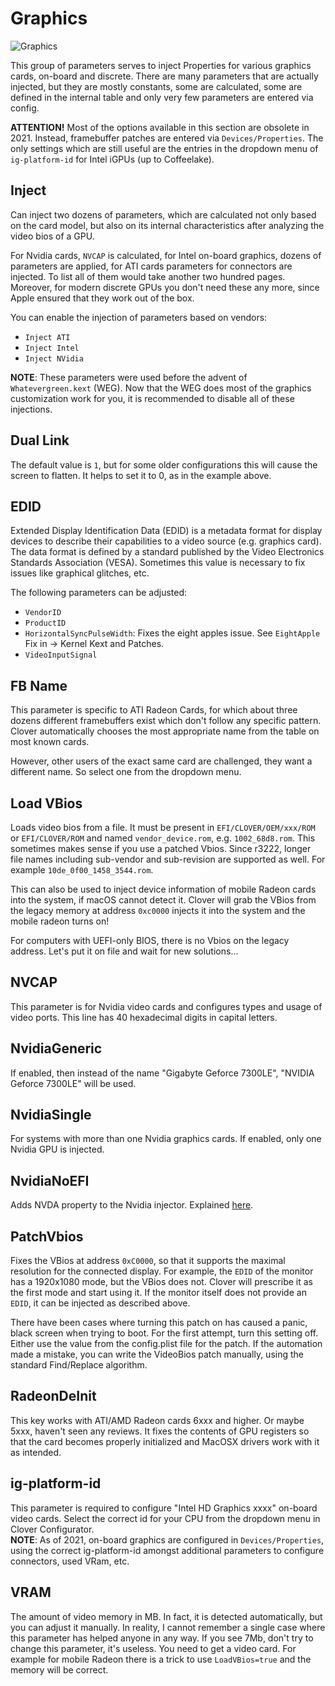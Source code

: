 # Graphics
![Graphics](https://user-images.githubusercontent.com/76865553/136713622-7300a5e5-de05-413a-b748-579b95a36d58.jpeg)

This group of parameters serves to inject Properties for various graphics cards, on-board and discrete. There are many parameters that are actually injected, but they are mostly constants, some are calculated, some are defined in the internal table and only very few parameters are entered via config.

**ATTENTION!** Most of the options available in this section are obsolete in 2021. Instead, framebuffer patches are entered via `Devices/Properties`. The only settings which are still useful are the entries in the dropdown menu of `ig-platform-id` for Intel iGPUs (up to Coffeelake).

## Inject
Can inject two dozens of parameters, which are calculated not only based on the card model, but also on its internal characteristics after analyzing the video bios of a GPU. 

For Nvidia cards, `NVCAP` is calculated, for Intel on-board graphics, dozens of parameters are applied, for ATI cards parameters for connectors are injected. To list all of them would take another two hundred pages. Moreover, for modern discrete GPUs you don't need these any more, since Apple ensured that they work out of the box.

You can enable the injection of parameters based on vendors:

- `Inject ATI`
- `Inject Intel`
- `Inject NVidia` 

**NOTE**: These parameters were used before the advent of `Whatevergreen.kext` (WEG). Now that the WEG does most of the graphics customization work for you, it is recommended to disable all of these injections.

## Dual Link
The default value is `1`, but for some older configurations this will cause the screen to flatten. It helps to set it to 0, as in the example above.

## EDID
Extended Display Identification Data (EDID) is a metadata format for display devices to describe their capabilities to a video source (e.g. graphics card). The data format is defined by a standard published by the Video Electronics Standards Association (VESA). Sometimes this value is necessary to fix issues like graphical glitches, etc.

The following parameters can be adjusted:

- `VendorID`
- `ProductID`
- `HorizontalSyncPulseWidth`: Fixes the eight apples issue. See `EightApple` Fix in &rarr; Kernel Kext and Patches.
- `VideoInputSignal`

## FB Name
This parameter is specific to ATI Radeon Cards, for which about three dozens different framebuffers exist which don't follow any specific pattern. Clover automatically chooses the most appropriate name from the table on most known cards. 

However, other users of the exact same card are challenged, they want a different name. So select one from the dropdown menu.

## Load VBios
Loads video bios from a file. It must be present in `EFI/CLOVER/OEM/xxx/ROM` or `EFI/CLOVER/ROM` and named `vendor_device.rom`, e.g. `1002_68d8.rom`. This sometimes makes sense if you use a patched Vbios. Since r3222, longer file names including sub-vendor and sub-revision are supported as well. For example `10de_0f00_1458_3544.rom`.

This can also be used to inject device information of mobile Radeon cards into the system, if macOS cannot detect it. Clover will grab the VBios from the legacy memory at address `0xc0000` injects it into the system and the mobile radeon turns on!

For computers with UEFI-only BIOS, there is no Vbios on the legacy address. Let's put it on file and wait for new solutions…

## NVCAP
This parameter is for Nvidia video cards and configures types and usage of video ports.
This line has 40 hexadecimal digits in capital letters. 

## NvidiaGeneric
If enabled, then instead of the name "Gigabyte Geforce 7300LE", "NVIDIA Geforce 7300LE" will be used.

## NvidiaSingle
For systems with more than one Nvidia graphics cards. If enabled, only one Nvidia GPU is injected.

## NvidiaNoEFI
Adds NVDA property to the Nvidia injector. Explained [here](https://www.insanelymac.com/forum/topic/306156-clover-problems-and-solutions/page/84/?tab=comments#comment-2443062).

## PatchVbios
Fixes the VBios at address `0xC0000`, so that it supports the maximal resolution for the connected display. For example, the `EDID` of the monitor has a 1920x1080 mode, but the VBios does not. Clover will prescribe it as the first mode and start using it. If the monitor itself does not provide an `EDID`, it can be injected as described above. 

There have been cases where turning this patch on has caused a panic, black screen when trying to boot. For the first attempt, turn this setting off. Either use the value from the config.plist file for the patch. If the automation made a mistake, you can write the VideoBios patch manually, using the standard Find/Replace algorithm.

## RadeonDeInit
This key works with ATI/AMD Radeon cards 6xxx and higher. Or maybe 5xxx, haven't seen any reviews. It fixes the contents of GPU registers so that the card becomes properly initialized and MacOSX drivers work with it as intended.

## ig-platform-id
This parameter is required to configure "Intel HD Graphics xxxx" on-board video cards. Select the correct id for your CPU from the dropdown menu in Clover Configurator.</br> **NOTE**: As of 2021, on-board graphics are configured in `Devices/Properties`, using the correct ig-platform-id amongst additional parameters to configure connectors, used VRam, etc.

## VRAM
The amount of video memory in MB. In fact, it is detected automatically, but you can adjust it manually. In reality, I cannot remember a single case where this parameter has helped anyone in any way. If you see 7Mb, don't try to change this parameter, it's useless. You need to get a video card. For example for mobile Radeon there is a trick to use `LoadVBios=true` and the memory will be correct.
